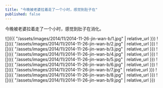 ```yaml
---
title: "今晚被老婆拉着走了一个小时，感觉到肚子在"
published: false
---
```

今晚被老婆拉着走了一个小时，感觉到肚子在消化。



![]({{ "/assets/images/2014/11/2014-11-26-jin-wan-b/1.jpg" | relative_url }})
![]({{ "/assets/images/2014/11/2014-11-26-jin-wan-b/2.jpg" | relative_url }})
![]({{ "/assets/images/2014/11/2014-11-26-jin-wan-b/3.jpg" | relative_url }})
![]({{ "/assets/images/2014/11/2014-11-26-jin-wan-b/4.jpg" | relative_url }})
![]({{ "/assets/images/2014/11/2014-11-26-jin-wan-b/5.jpg" | relative_url }})
![]({{ "/assets/images/2014/11/2014-11-26-jin-wan-b/6.jpg" | relative_url }})
![]({{ "/assets/images/2014/11/2014-11-26-jin-wan-b/7.jpg" | relative_url }})
![]({{ "/assets/images/2014/11/2014-11-26-jin-wan-b/8.jpg" | relative_url }})
![]({{ "/assets/images/2014/11/2014-11-26-jin-wan-b/9.jpg" | relative_url }})
